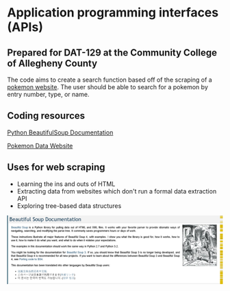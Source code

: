 # Application programming interfaces (APIs)
## Prepared for DAT-129 at the Community College of Allegheny County

The code aims to create a search function based off of the scraping of a [pokemon website][idx].  The user should be able to search for a pokemon
by entry number, type, or name.


## Coding resources
[Python BeautifulSoup Documentation](https://pypi.org/project/beautifulsoup4/)

[Pokemon Data Website](https://pokemondb.net/pokedex/national)

## Uses for web scraping
* Learning the ins and outs of HTML
* Extracting data from websites which don't 
run a formal data extraction API
* Exploring tree-based data structures

![Soup Documentation](soup.png "soup docs")

[idx]: https://pokemondb.net/pokedex/national 
